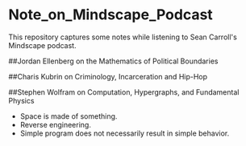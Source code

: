 # Note_on_Mindscape_Podcast
This repository captures some notes while listening to Sean Carroll's Mindscape podcast.

##Jordan Ellenberg on the Mathematics of Political Boundaries

##Charis Kubrin on Criminology, Incarceration and Hip-Hop

##Stephen Wolfram on Computation, Hypergraphs, and Fundamental Physics
- Space is made of something.
- Reverse engineering.
- Simple program does not necessarily result in simple behavior. 